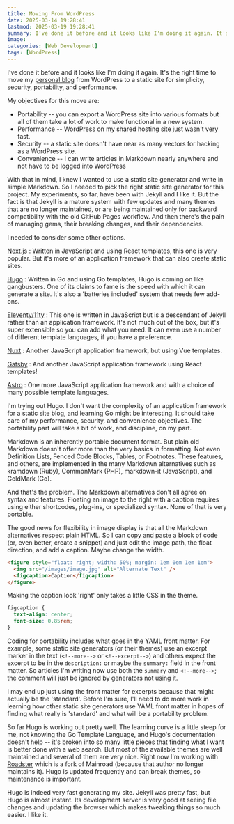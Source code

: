 ```yaml
---
title: Moving From WordPress
date: 2025-03-14 19:28:41
lastmod: 2025-03-19 19:28:41
summary: I've done it before and it looks like I'm doing it again. It's the right time to move my [personal blog](https://www.bobrockefeller.com) from WordPress to a static site for simplicity, security, portability, and performance.
image:
categories: [Web Development]
tags: [WordPress]
---
```


I've done it before and it looks like I'm doing it again. It's the right time to move my [personal blog](https://www.bobrockefeller.com) from WordPress to a static site for simplicity, security, portability, and performance.

<!--more-->

My objectives for this move are:

- Portability -- you can export a WordPress site into various formats but all of them take a lot of work to make functional in a new system.
- Performance -- WordPress on my shared hosting site just wasn't very fast.
- Security -- a static site doesn't have near as many vectors for hacking as a WordPress site.
- Convenience -- I can write articles in Markdown nearly anywhere and not have to be logged into WordPress

With that in mind, I knew I wanted to use a static site generator and write in simple Markdown. So I needed to pick the right static site generator for this project. My experiments, so far, have been with Jekyll and I like it. But the fact is that Jekyll is a mature system with few updates and many themes that are no longer maintained, or are being maintained only for backward compatibility with the old GitHub Pages workflow. And then there's the pain of managing gems, their breaking changes, and their dependencies.

I needed to consider some other options.

[Next.js](https://nextjs.org/)
: Written in JavaScript and using React templates, this one is very popular. But it's more of an application framework that can also create static sites.

[Hugo](https://gohugo.io/)
: Written in Go and using Go templates, Hugo is coming on like gangbusters. One of its claims to fame is the speed with which it can generate a site. It's also a 'batteries included' system that needs few add-ons.

[Eleventy/11ty](https://www.11ty.dev/)
: This one is written in JavaScript but is a descendant of Jekyll rather than an application framework. It's not much out of the box, but it's super extensible so you can add what you need. It can even use a number of different template languages, if you have a preference.

[Nuxt](https://nuxt.com/)
: Another JavaScript application framework, but using Vue templates.

[Gatsby](https://www.gatsbyjs.com/)
: And another JavaScript application framework using React templates!

[Astro](https://astro.build/)
: One more JavaScript application framework and with a choice of many possible template languages.

I'm trying out Hugo. I don't want the complexity of an application framework for a static site blog, and learning Go might be interesting. It should take care of my performance, security, and convenience objectives. The portability part will take a bit of work, and discipline, on my part.

Markdown is an inherently portable document format. But plain old Markdown doesn't offer more than the very basics in formatting. Not even Definition Lists, Fenced Code Blocks, Tables, or Footnotes. These features, and others, are implemented in the many Markdown alternatives such as kramdown (Ruby), CommonMark (PHP), markdown-it (JavaScript), and GoldMark (Go).

And that's the problem. The Markdown alternatives don't all agree on syntax and features. Floating an image to the right with a caption requires using either shortcodes, plug-ins, or specialized syntax. None of that is very portable.

The good news for flexibility in image display is that all the Markdown alternatives respect plain HTML. So I can copy and paste a block of code (or, even better, create a snippet) and just edit the image path, the float direction, and add a caption. Maybe change the width.

```html
<figure style="float: right; width: 50%; margin: 1em 0em 1em 1em">
  <img src="/images/image.jpg" alt="Alternate Text" />
  <figcaption>Caption</figcaption>
</figure>
```

Making the caption look 'right' only takes a little CSS in the theme.

```css
figcaption {
  text-align: center;
  font-size: 0.85rem;
}
```

Coding for portability includes what goes in the YAML front matter. For example, some static site generators (or their themes) use an excerpt marker in the text (`<!--more-->` or `<!--excerpt-->`) and others expect the excerpt to be in the `description:` or maybe the `summary:` field in the front matter. So articles I'm writing now use both the `summary` and `<!--more-->`; the comment will just be ignored by generators not using it.

I may end up just using the front matter for excerpts because that might actually be the 'standard'. Before I'm sure, I'll need to do more work in learning how other static site generators use YAML front matter in hopes of finding what really is 'standard' and what will be a portability problem.

So far Hugo is working out pretty well. The learning curve is a little steep for me, not knowing the Go Template Language, and Hugo's documentation doesn't help -- it's broken into so many little pieces that finding what I want is better done with a web search. But most of the available themes are well maintained and several of them are very nice. Right now I'm working with [Roadster](https://roadster-hugo.pages.dev/) which is a fork of Mainroad (because that author no longer maintains it). Hugo is updated frequently and can break themes, so maintenance is important.

Hugo is indeed very fast generating my site. Jekyll was pretty fast, but Hugo is almost instant. Its development server is very good at seeing file changes and updating the browser which makes tweaking things so much easier. I like it.

